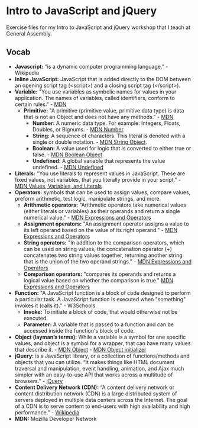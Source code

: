 # Intro to JavaScript and jQuery
Exercise files for my Intro to JavaScript and jQuery workshop that I teach at General Assembly.

## Vocab

* **Javascript:** “is a dynamic computer programming language.” - Wikipedia
* **Inline JavaScript:** JavaScript that is added directly to the DOM between an opening script tag \(\<script\>\) and a closing script tag \(\<\/script\>\).
* **Variable:** "You use variables as symbolic names for values in your application. The names of variables, called identifiers, conform to certain rules." - [MDN](https://developer.mozilla.org/en-US/docs/Web/JavaScript)
  * **Primitive:** "A primitive (primitive value, primitive data type) is data that is not an Object and does not have any methods." - [MDN](https://developer.mozilla.org/en-US/docs/Web/JavaScript)
    * **Number:** A numeric data type. For example: Integers, Floats, Doubles, or Bignums. - [MDN Number](https://developer.mozilla.org/en-US/docs/Glossary/Number)
    * **String:** A sequence of characters. This literal is denoted with a single or double notation. - [MDN String Object](https://developer.mozilla.org/en-US/docs/Web/JavaScript/Reference/Global_Objects/String).
    * **Boolean:** A value used for logic that is converted to either true or false. - [MDN Boolean Object](https://developer.mozilla.org/en-US/docs/Web/JavaScript/Reference/Global_Objects/Boolean)
    * **Undefined:** A global variable that represents the value undefined. - [MDN Undefined](https://developer.mozilla.org/en-US/docs/Web/JavaScript/Reference/Global_Objects/undefined)
* **Literals:** "You use literals to represent values in JavaScript. These are fixed values, not variables, that you literally provide in your script." - [MDN Values, Variables, and Literals](https://developer.mozilla.org/en-US/docs/Web/JavaScript/Guide/Values,_variables,_and_literals)
* **Operators:** symbols that can be used to assign values, compare values, preform arithmetic, test logic, manipulate strings, and more.
  * **Arithmetic operators:** "Arithmetic operators take numerical values (either literals or variables) as their operands and return a single numerical value." - [MDN Expressions and Operators](https://developer.mozilla.org/en-US/docs/Web/JavaScript/Guide/Expressions_and_Operators#Arithmetic_operators)
  * **Assignment operators:** "An assignment operator assigns a value to its left operand based on the value of its right operand." - [MDN Expressions and Operators](https://developer.mozilla.org/en-US/docs/Web/JavaScript/Guide/Expressions_and_Operators#Assignment_operators)
  * **String operators:** "In addition to the comparison operators, which can be used on string values, the concatenation operator (+) concatenates two string values together, returning another string that is the union of the two operand strings." - [MDN Expressions and Operators](https://developer.mozilla.org/en-US/docs/Web/JavaScript/Guide/Expressions_and_Operators#String_operators)
  * **Comparison operators:** "compares its operands and returns a logical value based on whether the comparison is true." [MDN Expressions and Operators](https://developer.mozilla.org/en-US/docs/Web/JavaScript/Guide/Expressions_and_Operators#Comparison_operators)
* **Function:** "A JavaScript function is a block of code designed to perform a particular task. A JavaScript function is executed when "something" invokes it (calls it)." - W3Schools
  * **Invoke:** To initiate a block of code, that would otherwise not be executed.
  * **Parameter:** A variable that is passed to a function and can be accessed inside the function's block of code.
* **Object (layman’s terms):** While a variable is a symbol for one specific values, and object is a symbol for a wrapper, that can have many values that describe it. - [MDN Object](https://developer.mozilla.org/en-US/docs/Web/JavaScript/Reference/Global_Objects/Object) - [MDN Object initializer](https://developer.mozilla.org/en-US/docs/Web/JavaScript/Reference/Operators/Object_initializer)
* **jQuery:** is a JavaScript library, or a collection of functions/methods and objects that you can utilize. “It makes things like HTML document traversal and manipulation, event handling, animation, and Ajax much simpler with an easy-to-use API that works across a multitude of browsers.” - [jQuery](http://jquery.com/)
* **Content Delivery Network (CDN):** “A content delivery network or content distribution network (CDN) is a large distributed system of servers deployed in multiple data centers across the Internet. The goal of a CDN is to serve content to end-users with high availability and high performance.” - [Wikipedia](http://en.wikipedia.org/wiki/Content_delivery_network)
* **MDN:** Mozilla Developer Network


